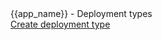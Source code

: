 
<div id="-view-top">
  <div id="-view-legend">{{app_name}} - Deployment types</div>
  <nav>
    <a href="" class="small-button">Create deployment type</a>
  </nav>
</div>
